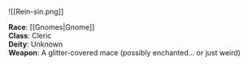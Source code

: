 ![[Rein-sin.png]]

**Race**: [[Gnomes|Gnome]]  
**Class**: Cleric  
**Deity**: Unknown   
**Weapon**: A glitter-covered mace (possibly enchanted… or just weird)  